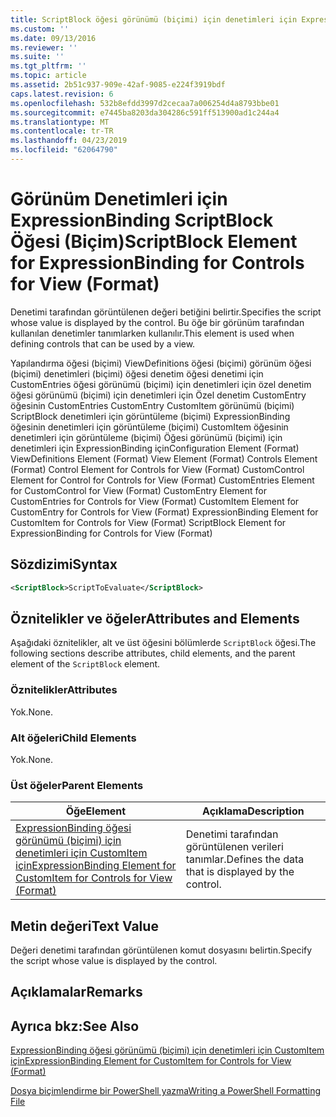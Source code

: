 ```yaml
---
title: ScriptBlock öğesi görünümü (biçimi) için denetimleri için ExpressionBinding için | Microsoft Docs
ms.custom: ''
ms.date: 09/13/2016
ms.reviewer: ''
ms.suite: ''
ms.tgt_pltfrm: ''
ms.topic: article
ms.assetid: 2b51c937-909e-42af-9085-e224f3919bdf
caps.latest.revision: 6
ms.openlocfilehash: 532b8efdd3997d2cecaa7a006254d4a8793bbe01
ms.sourcegitcommit: e7445ba8203da304286c591ff513900ad1c244a4
ms.translationtype: MT
ms.contentlocale: tr-TR
ms.lasthandoff: 04/23/2019
ms.locfileid: "62064790"
---
```

# <a name="scriptblock-element-for-expressionbinding-for-controls-for-view-format"></a><span data-ttu-id="81f13-102">Görünüm Denetimleri için ExpressionBinding ScriptBlock Öğesi (Biçim)</span><span class="sxs-lookup"><span data-stu-id="81f13-102">ScriptBlock Element for ExpressionBinding for Controls for View (Format)</span></span>

<span data-ttu-id="81f13-103">Denetimi tarafından görüntülenen değeri betiğini belirtir.</span><span class="sxs-lookup"><span data-stu-id="81f13-103">Specifies the script whose value is displayed by the control.</span></span> <span data-ttu-id="81f13-104">Bu öğe bir görünüm tarafından kullanılan denetimler tanımlarken kullanılır.</span><span class="sxs-lookup"><span data-stu-id="81f13-104">This element is used when defining controls that can be used by a view.</span></span>

<span data-ttu-id="81f13-105">Yapılandırma öğesi (biçimi) ViewDefinitions öğesi (biçimi) görünüm öğesi (biçimi) denetimleri (biçimi) öğesi denetim öğesi denetimi için CustomEntries öğesi görünümü (biçimi) için denetimleri için özel denetim öğesi görünümü (biçimi) için denetimleri için Özel denetim CustomEntry öğesinin CustomEntries CustomEntry CustomItem görünümü (biçimi) ScriptBlock denetimleri için görüntüleme (biçimi) ExpressionBinding öğesinin denetimleri için görüntüleme (biçimi) CustomItem öğesinin denetimleri için görüntüleme (biçimi) Öğesi görünümü (biçimi) için denetimleri için ExpressionBinding için</span><span class="sxs-lookup"><span data-stu-id="81f13-105">Configuration Element (Format) ViewDefinitions Element (Format) View Element (Format) Controls Element (Format) Control Element for Controls for View (Format) CustomControl Element for Control for Controls for View (Format) CustomEntries Element for CustomControl for View (Format) CustomEntry Element for CustomEntries for Controls for View (Format) CustomItem Element for CustomEntry for Controls for View (Format) ExpressionBinding Element for CustomItem for Controls for View (Format) ScriptBlock Element for ExpressionBinding for Controls for View (Format)</span></span>

## <a name="syntax"></a><span data-ttu-id="81f13-106">Sözdizimi</span><span class="sxs-lookup"><span data-stu-id="81f13-106">Syntax</span></span>

```xml
<ScriptBlock>ScriptToEvaluate</ScriptBlock>
```

## <a name="attributes-and-elements"></a><span data-ttu-id="81f13-107">Öznitelikler ve öğeler</span><span class="sxs-lookup"><span data-stu-id="81f13-107">Attributes and Elements</span></span>

<span data-ttu-id="81f13-108">Aşağıdaki öznitelikler, alt ve üst öğesini bölümlerde `ScriptBlock` öğesi.</span><span class="sxs-lookup"><span data-stu-id="81f13-108">The following sections describe attributes, child elements, and the parent element of the `ScriptBlock` element.</span></span>

### <a name="attributes"></a><span data-ttu-id="81f13-109">Öznitelikler</span><span class="sxs-lookup"><span data-stu-id="81f13-109">Attributes</span></span>

<span data-ttu-id="81f13-110">Yok.</span><span class="sxs-lookup"><span data-stu-id="81f13-110">None.</span></span>

### <a name="child-elements"></a><span data-ttu-id="81f13-111">Alt öğeleri</span><span class="sxs-lookup"><span data-stu-id="81f13-111">Child Elements</span></span>

<span data-ttu-id="81f13-112">Yok.</span><span class="sxs-lookup"><span data-stu-id="81f13-112">None.</span></span>

### <a name="parent-elements"></a><span data-ttu-id="81f13-113">Üst öğeler</span><span class="sxs-lookup"><span data-stu-id="81f13-113">Parent Elements</span></span>

|<span data-ttu-id="81f13-114">Öğe</span><span class="sxs-lookup"><span data-stu-id="81f13-114">Element</span></span>|<span data-ttu-id="81f13-115">Açıklama</span><span class="sxs-lookup"><span data-stu-id="81f13-115">Description</span></span>|
|-------------|-----------------|
|[<span data-ttu-id="81f13-116">ExpressionBinding öğesi görünümü (biçimi) için denetimleri için CustomItem için</span><span class="sxs-lookup"><span data-stu-id="81f13-116">ExpressionBinding Element for CustomItem for Controls for View (Format)</span></span>](./expressionbinding-element-for-customitem-for-controls-for-view-format.md)|<span data-ttu-id="81f13-117">Denetimi tarafından görüntülenen verileri tanımlar.</span><span class="sxs-lookup"><span data-stu-id="81f13-117">Defines the data that is displayed by the control.</span></span>|

## <a name="text-value"></a><span data-ttu-id="81f13-118">Metin değeri</span><span class="sxs-lookup"><span data-stu-id="81f13-118">Text Value</span></span>

<span data-ttu-id="81f13-119">Değeri denetimi tarafından görüntülenen komut dosyasını belirtin.</span><span class="sxs-lookup"><span data-stu-id="81f13-119">Specify the script whose value is displayed by the control.</span></span>

## <a name="remarks"></a><span data-ttu-id="81f13-120">Açıklamalar</span><span class="sxs-lookup"><span data-stu-id="81f13-120">Remarks</span></span>

## <a name="see-also"></a><span data-ttu-id="81f13-121">Ayrıca bkz:</span><span class="sxs-lookup"><span data-stu-id="81f13-121">See Also</span></span>

[<span data-ttu-id="81f13-122">ExpressionBinding öğesi görünümü (biçimi) için denetimleri için CustomItem için</span><span class="sxs-lookup"><span data-stu-id="81f13-122">ExpressionBinding Element for CustomItem for Controls for View (Format)</span></span>](./expressionbinding-element-for-customitem-for-controls-for-view-format.md)

[<span data-ttu-id="81f13-123">Dosya biçimlendirme bir PowerShell yazma</span><span class="sxs-lookup"><span data-stu-id="81f13-123">Writing a PowerShell Formatting File</span></span>](./writing-a-powershell-formatting-file.md)
